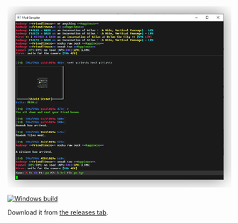 ![Screenshot](screenshot.png)

[![Windows build](https://ci.appveyor.com/api/projects/status/yxwei6gahro4v6qk?svg=true)](https://ci.appveyor.com/project/mikejsavage/mudgangster-windows)

Download it from [the releases tab](https://github.com/mikejsavage/mudgangster/releases).

